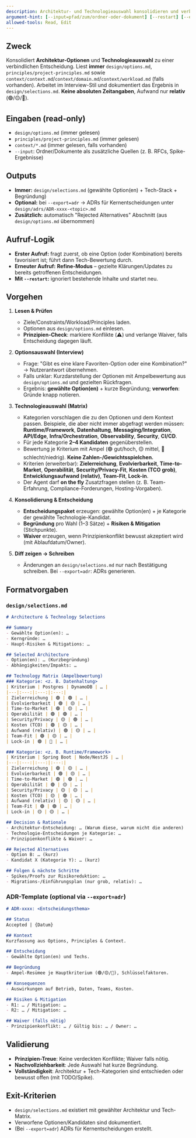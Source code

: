 ```yaml
---
description: Architektur- und Technologieauswahl konsolidieren und verbindlich festhalten
argument-hint: [--input=pfad/zum/ordner-oder-dokument] [--restart] [--export=adr]
allowed-tools: Read, Edit
---
```


## Zweck
Konsolidiert **Architektur-Optionen** und **Technologieauswahl** zu einer verbindlichen Entscheidung. Liest **immer** `design/options.md`, `principles/project-principles.md` sowie `context/context.md`/`context/domain.md`/`context/workload.md` (falls vorhanden). Arbeitet im Interview-Stil und dokumentiert das Ergebnis in `design/selections.md`. **Keine absoluten Zeitangaben**, Aufwand nur **relativ** (🟢/🟡/🔴).

## Eingaben (read-only)
- `design/options.md` (immer gelesen)
- `principles/project-principles.md` (immer gelesen)
- `context/*.md` (immer gelesen, falls vorhanden)
- `--input`: Ordner/Dokumente als zusätzliche Quellen (z. B. RFCs, Spike-Ergebnisse)

## Outputs
- **Immer:** `design/selections.md` (gewählte Option(en) + Tech-Stack + Begründung)
- **Optional:** bei `--export=adr` → ADRs für Kernentscheidungen unter `design/adrs/ADR-xxxx-<topic>.md`
- **Zusätzlich:** automatisch "Rejected Alternatives" Abschnitt (aus `design/options.md` übernommen)

## Aufruf-Logik
- **Erster Aufruf:** fragt zuerst, ob eine Option (oder Kombination) bereits favorisiert ist; führt dann Tech-Bewertung durch.
- **Erneuter Aufruf:** **Refine-Modus** – gezielte Klärungen/Updates zu bereits getroffenen Entscheidungen.
- **Mit `--restart`:** ignoriert bestehende Inhalte und startet neu.

## Vorgehen
1) **Lesen & Prüfen**
   - Ziele/Constraints/Workload/Principles laden.
   - Optionen aus `design/options.md` einlesen.
   - **Prinzipien-Check**: markiere Konflikte (⚠️) und verlange Waiver, falls Entscheidung dagegen läuft.

2) **Optionsauswahl (Interview)**
   - Frage: "Gibt es eine klare Favoriten-Option oder eine Kombination?" → Nutzerantwort übernehmen.
   - Falls unklar: Kurzdarstellung der Optionen mit Ampelbewertung aus `design/options.md` und gezielten Rückfragen.
   - Ergebnis: **gewählte Option(en)** + kurze Begründung; **verworfen**: Gründe knapp notieren.

3) **Technologieauswahl (Matrix)**
   - Kategorien vorschlagen die zu den Optionen und dem Kontext passen. Beispiele, die aber nicht immer abgefragt werden müssen: **Runtime/Framework**, **Datenhaltung**, **Messaging/Integration**, **API/Edge**, **Infra/Orchestration**, **Observability**, **Security**, **CI/CD**.
   - Für jede Kategorie **2–4 Kandidaten** gegenüberstellen.
   - Bewertung je Kriterium mit Ampel (🟢 gut/hoch, 🟡 mittel, 🔴 schlecht/niedrig). **Keine Zahlen-/Gewichtsspielchen.**
   - Kriterien (erweiterbar): **Zielerreichung**, **Evolvierbarkeit**, **Time-to-Market**, **Operabilität**, **Security/Privacy-Fit**, **Kosten (TCO grob)**, **Entwicklungsaufwand (relativ)**, **Team-Fit**, **Lock-in**.
   - Der Agent darf **on the fly** Zusatzfragen stellen (z. B. Team-Erfahrung, Compliance-Forderungen, Hosting-Vorgaben).

4) **Konsolidierung & Entscheidung**
   - **Entscheidungspaket** erzeugen: gewählte Option(en) + je Kategorie der gewählte Technologie-Kandidat.
   - **Begründung** pro Wahl (1–3 Sätze) + **Risiken & Mitigation** (Stichpunkte).
   - **Waiver** erzeugen, wenn Prinzipienkonflikt bewusst akzeptiert wird (mit Ablaufdatum/Owner).

5) **Diff zeigen → Schreiben**
   - Änderungen an `design/selections.md` nur nach Bestätigung schreiben. Bei `--export=adr`: ADRs generieren.

## Formatvorgaben
### `design/selections.md`
```md
# Architecture & Technology Selections

## Summary
- Gewählte Option(en): …
- Kerngründe: …
- Haupt-Risiken & Mitigations: …

## Selected Architecture
- Option(en): … (Kurzbegründung)
- Abhängigkeiten/Impakts: …

## Technology Matrix (Ampelbewertung)
### Kategorie: <z. B. Datenhaltung>
| Kriterium | Postgres | DynamoDB | … |
|---|:---:|:---:|:---:|
| Zielerreichung | 🟢 | 🟢 | … |
| Evolvierbarkeit | 🟢 | 🟡 | … |
| Time-to-Market | 🟢 | 🟡 | … |
| Operabilität | 🟢 | 🟢 | … |
| Security/Privacy | 🟡 | 🟢 | … |
| Kosten (TCO) | 🟢 | 🟡 | … |
| Aufwand (relativ) | 🟢 | 🟡 | … |
| Team-Fit | 🟢 | 🟡 | … |
| Lock-in | 🟢 | 🔴 | … |

### Kategorie: <z. B. Runtime/Framework>
| Kriterium | Spring Boot | Node/NestJS | … |
|---|:---:|:---:|:---:|
| Zielerreichung | 🟢 | 🟡 | … |
| Evolvierbarkeit | 🟢 | 🟡 | … |
| Time-to-Market | 🟢 | 🟢 | … |
| Operabilität | 🟢 | 🟡 | … |
| Security/Privacy | 🟡 | 🟡 | … |
| Kosten (TCO) | 🟡 | 🟢 | … |
| Aufwand (relativ) | 🟡 | 🟡 | … |
| Team-Fit | 🟢 | 🟢 | … |
| Lock-in | 🟡 | 🟡 | … |

## Decision & Rationale
- Architektur-Entscheidung: … (Warum diese, warum nicht die anderen)
- Technologie-Entscheidungen je Kategorie: …
- Prinzipienkonflikte & Waiver: …

## Rejected Alternatives
- Option B: … (kurz)
- Kandidat X (Kategorie Y): … (kurz)

## Folgen & nächste Schritte
- Spikes/Proofs zur Risikoreduktion: …
- Migrations-/Einführungsplan (nur grob, relativ): …
````

### ADR-Template (optional via `--export=adr`)

```md
# ADR-xxxx: <Entscheidungsthema>

## Status
Accepted | {Datum}

## Kontext
Kurzfassung aus Options, Principles & Context.

## Entscheidung
- Gewählte Option(en) und Techs.

## Begründung
- Ampel-Resümee je Hauptkriterium (🟢/🟡/🔴), Schlüsselfaktoren.

## Konsequenzen
- Auswirkungen auf Betrieb, Daten, Teams, Kosten.

## Risiken & Mitigation
- R1: … / Mitigation: …
- R2: … / Mitigation: …

## Waiver (falls nötig)
- Prinzipienkonflikt: … / Gültig bis: … / Owner: …
```

## Validierung

* **Prinzipien-Treue**: Keine verdeckten Konflikte; Waiver falls nötig.
* **Nachvollziehbarkeit**: Jede Auswahl hat kurze Begründung.
* **Vollständigkeit**: Architektur + Tech-Kategorien sind entschieden oder bewusst offen (mit TODO/Spike).

## Exit-Kriterien

* `design/selections.md` existiert mit gewählter Architektur und Tech-Matrix.
* Verworfene Optionen/Kandidaten sind dokumentiert.
* (Bei `--export=adr`) ADRs für Kernentscheidungen erstellt.
